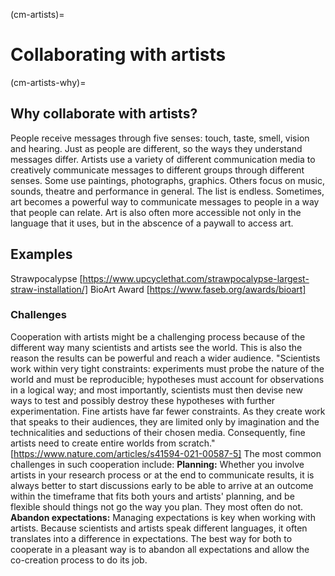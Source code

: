(cm-artists)=
# Collaborating with artists

(cm-artists-why)=
## Why collaborate with artists?
People receive messages through five senses: touch, taste, smell, vision and hearing. 
Just as people are different, so the ways they understand messages differ. 
Artists use a variety of different communication media to creatively communicate messages to different groups through different senses. 
Some use paintings, photographs, graphics. 
Others focus on music, sounds, theatre and performance in general.
The list is endless. 
Sometimes, art becomes a powerful way to communicate messages to people in a way that people can relate.
Art is also often more accessible not only in the language that it uses, but in the abscence of a paywall to access art. 

## Examples
Strawpocalypse [https://www.upcyclethat.com/strawpocalypse-largest-straw-installation/]
BioArt Award [https://www.faseb.org/awards/bioart]


### Challenges
Cooperation with artists might be a challenging process because of the different way many scientists and artists see the world. 
This is also the reason the results can be powerful and reach a wider audience. 
"Scientists work within very tight constraints: experiments must probe the nature of the world and must be reproducible; hypotheses must account for observations in a logical way; and most importantly, scientists must then devise new ways to test and possibly destroy these hypotheses with further experimentation. 
Fine artists have far fewer constraints. 
As they create work that speaks to their audiences, they are limited only by imagination and the technicalities and seductions of their chosen media. 
Consequently, fine artists need to create entire worlds from scratch." [https://www.nature.com/articles/s41594-021-00587-5]
The most common challenges in such cooperation include:
**Planning:** Whether you involve artists in your research process or at the end to communicate results, it is always better to start discussions early to be able to arrive at an outcome within the timeframe that fits both yours and artists' planning, and be flexible should things not go the way you plan. 
They most often do not.
**Abandon expectations:** Managing expectations is key when working with artists. Because scientists and artists speak different languages, it often translates into a difference in expectations. The best way for both to cooperate in a pleasant way is to abandon all expectations and allow the co-creation process to do its job. 
